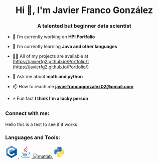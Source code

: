 <h1 align="center">Hi 👋, I'm Javier Franco González</h1>
<h3 align="center">A talented but beginner data scientist</h3>

- 🔭 I’m currently working on **HPI Portfolio**

- 🌱 I’m currently learning **Java and other languages**

- 👨‍💻 All of my projects are available at [https://javierfg2.github.io/Portfolio/](https://javierfg2.github.io/Portfolio/)

- 💬 Ask me about **math and python**

- 📫 How to reach me **javierfrancogonzalez02@gmail.com**

- ⚡ Fun fact **I think I'm a lucky person**

<h3 align="left">Connect with me:</h3>
<p align="left">
</p>

Hello this is a test to see if it works

<h3 align="left">Languages and Tools:</h3>
<p align="left"> <a href="https://www.cprogramming.com/" target="_blank" rel="noreferrer"> <img src="https://raw.githubusercontent.com/devicons/devicon/master/icons/c/c-original.svg" alt="c" width="40" height="40"/> </a> <a href="https://www.java.com" target="_blank" rel="noreferrer"> <img src="https://raw.githubusercontent.com/devicons/devicon/master/icons/java/java-original.svg" alt="java" width="40" height="40"/> </a> <a href="https://www.mathworks.com/" target="_blank" rel="noreferrer"> <img src="https://upload.wikimedia.org/wikipedia/commons/2/21/Matlab_Logo.png" alt="matlab" width="40" height="40"/> </a> <a href="https://www.python.org" target="_blank" rel="noreferrer"> <img src="https://raw.githubusercontent.com/devicons/devicon/master/icons/python/python-original.svg" alt="python" width="40" height="40"/> </a> </p>

